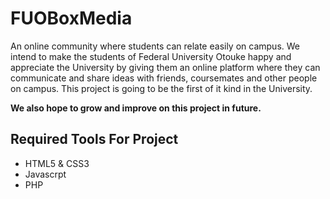 # FUOBoxMedia
An online community where students can relate easily on campus.
We intend to make the students of Federal University Otouke happy and appreciate the University by giving them an online platform where they can communicate and share ideas with friends, coursemates and other people on campus. This project is going to be the first of it kind in the University.

__We also hope to grow and improve on this project in future.__


## Required Tools For Project
* HTML5 & CSS3
* Javascrpt
* PHP


